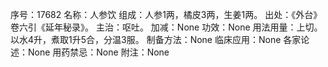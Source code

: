 序号：17682
名称：人参饮
组成：人参1两，橘皮3两，生姜1两。
出处：《外台》卷六引《延年秘录》。
主治：呕吐。
加减：None
功效：None
用法用量：上切。以水4升，煮取1升5合，分温3服。
制备方法：None
临床应用：None
各家论述：None
用药禁忌：None
附注：None
